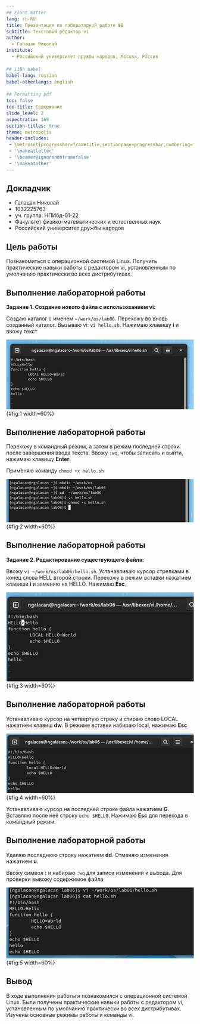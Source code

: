 ```yaml
---
## Front matter
lang: ru-RU
title: Презентация по лабораторной работе №8
subtitle: Текстовый редактор vi
author:
  - Галацан Николай
institute:
  - Российский университет дружбы народов, Москва, Россия
  
## i18n babel
babel-lang: russian
babel-otherlangs: english

## Formatting pdf
toc: false
toc-title: Содержание
slide_level: 2
aspectratio: 169
section-titles: true
theme: metropolis
header-includes:
 - \metroset{progressbar=frametitle,sectionpage=progressbar,numbering=fraction}
 - '\makeatletter'
 - '\beamer@ignorenonframefalse'
 - '\makeatother'
---
```




## Докладчик

  * Галацан Николай
  * 1032225763
  * уч. группа: НПИбд-01-22
  * Факультет физико-математических и естественных наук
  * Российский университет дружбы народов

## Цель работы

Познакомиться с операционной системой Linux. Получить практические навыки работы с редактором vi, установленным по умолчанию практически во всех дистрибутивах.

## Выполнение лабораторной работы

**Задание 1. Создание нового файла с использованием vi:**

Создаю каталог с именем `~/work/os/lab06`. Перехожу во вновь созданный каталог. Вызываю vi: `vi hello.sh`. Нажимаю клавишу **i** и ввожу текст

![Ввод текста программы](image/1.png){#fig:1 width=60%}


## Выполнение лабораторной работы

Перехожу в командный режим, а затем в режим последней строки после завершения ввода текста. Ввожу `:wq`, чтобы записать и выйти, нажимаю клавишу **Enter**.

Применяю команду `chmod +x hello.sh`

![Право на исполнение hello.sh](image/2.png){#fig:2 width=60%}

## Выполнение лабораторной работы

**Задание 2. Редактирование существующего файла:**

Ввожу `vi ~/work/os/lab06/hello.sh`. Устанавливаю курсор стрелками в конец слова HELL второй строки. Перехожу в режим вставки нажатием клавиши **i** и заменяю на HELLO. Нажимаю **Esc**.

![Редактирование файла](image/3.png){#fig:3 width=60%}


## Выполнение лабораторной работы

Устанавливаю курсор на четвертую строку и стираю слово LOCAL нажатием клавиш **dw**. В режиме вставки набираю local, нажимаю **Esc**

![Удаление и замена слова local](image/4.png){#fig:4 width=60%}

Устанавливаю курсор на последней строке файла нажатием **G**. Вставляю после неё строку `echo $HELLO`. Нажимаю **Esc** для перехода в командный режим.

## Выполнение лабораторной работы
 

Удаляю последнюю строку нажатием **dd**. Отменяю изменения нажатием **u**. 

Ввожу символ **:** и набираю `:wq` для записи изменений и выхода. Для проверки вывожу содержимое файла

![Отредактированный текст программы hello.sh](image/5.png){#fig:5 width=60%}


## Вывод

В ходе выполнения работы я познакомился с операционной системой Linux. Были получены практические навыки работы с редактором vi, установленным по умолчанию практически во всех дистрибутивах. Изучены основные режимы работы и команды vi.




